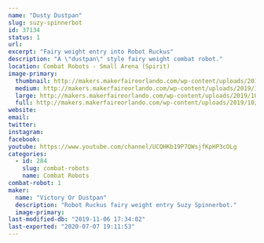 ```yaml
---
name: "Dusty Dustpan"
slug: suzy-spinnerbot
id: 37134
status: 1
url: 
excerpt: "Fairy weight entry into Robot Ruckus"
description: "A \"dustpan\" style fairy weight combat robot."
location: Combat Robots - Small Arena (Spirit)
image-primary:
  thumbnail: http://makers.makerfaireorlando.com/wp-content/uploads/2019/10/VoD-150x150.png
  medium: http://makers.makerfaireorlando.com/wp-content/uploads/2019/10/VoD-300x221.png
  large: http://makers.makerfaireorlando.com/wp-content/uploads/2019/10/VoD.png
  full: http://makers.makerfaireorlando.com/wp-content/uploads/2019/10/VoD.png
website: 
email: 
twitter: 
instagram: 
facebook: 
youtube: https://www.youtube.com/channel/UCQHKb19P7QWsjfKpHP3cOLg
categories:
  - id: 284
    slug: combat-robots
    name: Combat Robots
combat-robot: 1
maker:
  name: "Victory Or Dustpan"
  description: "Robot Ruckus fairy weight entry Suzy Spinnerbot."
  image-primary: 
last-modified-db: "2019-11-06 17:34:02"
last-exported: "2020-07-07 19:11:53"
---
```

